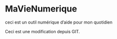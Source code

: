 # MaVieNumerique

ceci est un outil numérique d’aide pour mon quotidien

Ceci est une modification depuis GIT.
